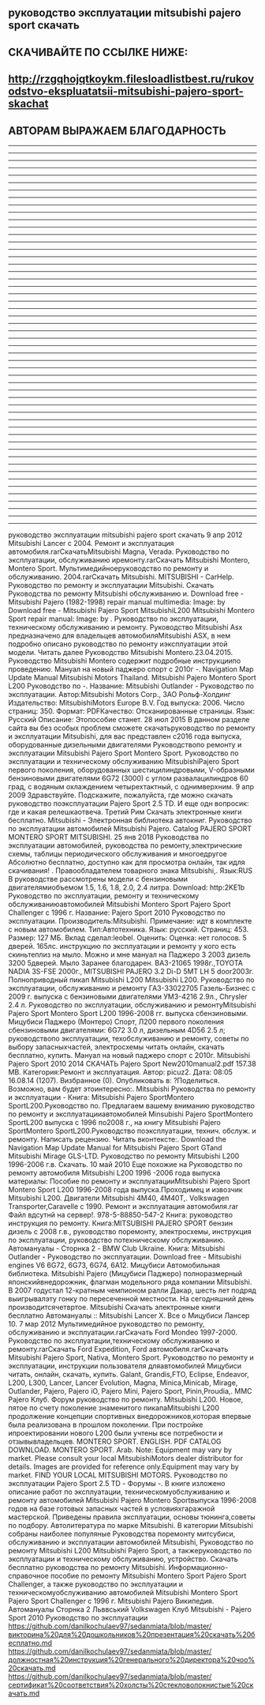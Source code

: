 руководство эксплуатации mitsubishi pajero sport скачать
--------------------------------------------------
СКАЧИВАЙТЕ ПО ССЫЛКЕ НИЖЕ:
--------------------------------------------------
http://rzgqhojqtkoykm.filesloadlistbest.ru/rukovodstvo-ekspluatatsii-mitsubishi-pajero-sport-skachat
--------------------------------------------------
АВТОРАМ ВЫРАЖАЕМ БЛАГОДАРНОСТЬ
--------------------------------------------------
--------------------------------------------------
--------------------------------------------------
--------------------------------------------------
--------------------------------------------------
--------------------------------------------------
--------------------------------------------------
--------------------------------------------------
--------------------------------------------------
--------------------------------------------------
--------------------------------------------------
--------------------------------------------------
--------------------------------------------------
--------------------------------------------------
--------------------------------------------------
--------------------------------------------------
--------------------------------------------------
--------------------------------------------------
--------------------------------------------------
--------------------------------------------------
--------------------------------------------------
--------------------------------------------------
--------------------------------------------------
--------------------------------------------------
--------------------------------------------------
--------------------------------------------------
--------------------------------------------------
--------------------------------------------------
--------------------------------------------------
--------------------------------------------------
--------------------------------------------------
--------------------------------------------------
--------------------------------------------------
--------------------------------------------------
--------------------------------------------------
--------------------------------------------------
--------------------------------------------------
--------------------------------------------------
--------------------------------------------------
--------------------------------------------------
--------------------------------------------------
--------------------------------------------------
--------------------------------------------------
--------------------------------------------------
--------------------------------------------------
--------------------------------------------------
--------------------------------------------------
--------------------------------------------------
--------------------------------------------------
--------------------------------------------------
--------------------------------------------------
--------------------------------------------------
--------------------------------------------------
руководство эксплуатации mitsubishi pajero sport скачать 9 апр 2012  Mitsubishi Lancer с 2004. Ремонт и эксплуатация автомобиля.rarСкачатьMitsubishi Magna, Verada. Руководство по эксплуатации, обслуживанию иремонту.rarСкачать Mitsubishi Montero, Montero Sport. Мультимедийноеруководство по ремонту и обслуживанию. 2004.rarСкачать Mitsubishi. MITSUBISHI - CarHelp. Руководство по ремонту и эксплуатации Mitsubishi. Скачать Руководства по ремонту Mitsubishi обслуживанию и. Download free - Mitsubishi Pajero (1982-1998) repair manual multimedia: Image: by   Download free - Mitsubishi Pajero Sport  MitsubishiL200  Mitsubishi Montero Sport repair manual: Image: by . Руководство по эксплуатации, техническому обслуживанию и ремонту. Руководство Mitsubishi Asx предназначено для владельцев автомобиляMitsubishi ASX, в нем подробно описано руководство по ремонту иэксплуатации этой модели. Читать далее  Руководство Mitsubishi Montero.23.04.2015. Руководство Mitsubishi Montero содержит подробные инструкциипо проведению. Мануал на новый паджеро спорт с 2010г -. Navigation Map Update Manual  Mitsubishi Motors Thailand. Mitsubishi Pajero Montero Sport L200 Руководство по  -. Название: Mitsubishi Outlander - Руководство по эксплуатации. Автор:Mitsubishi Motors Corp., ЗАО Рольф-Холдинг Издательство: MitsubishiMotors Europe B.V. Год выпуска: 2006. Число страниц: 350. Формат: PDFКачество: Отсканированные страницы. Язык: Русский Описание: Этопособие станет. 28 июл 2015  В данном разделе сайта вы без особых проблем сможете скачатьруководство по ремонту и эксплуатации Mitsubishi, для вас представлен  с2016 года выпуска, оборудованные дизельными двигателями  Руководствопо ремонту и эксплуатации Mitsubishi Pajero Sport  Montero Sport. Руководство по эксплуатации и техническому обслуживанию MitsubishiPajero Sport первого поколения, оборудованных шестицилиндровыми, V-образными бензиновыми двигателями 6G72 (3000) с углом развалацилиндров 60 град, с водяным охлаждением четырехтактный, с однимверхним. 9 апр 2009  Здравствуйте. Подскажите, пожалуйста, где можно скачать руководство поэксплуатации Pajero Sport 2.5 TD. И еще одн вопросик: где и какая релешкаотвеча.
Третий Рим  Скачать электронные книги бесплатно. Mitsubishi - Электронная библиотека автокниг. Руководство по эксплуатации автомобилей Mitsubishi Pajero. Catalog  PAJERO SPORT  MONTERO SPORT  MITSUBISHI. 25 янв 2018  Руководства по эксплуатации автомобилей, руководства по ремонту,электрические схемы, таблицы периодического обслуживания и многоедругое Абсолютно бесплатно, доступно как для просмотра онлайн, так идля скачивания! . Правообладателем товарного знака Mitsubishi,. Язык:RUS В руководстве рассмотрены модели с бензиновыми двигателямиобъемом 1.5, 1.6, 1.8, 2.0, 2.4 литра. Download: http:2KE1b Руководство по эксплуатации, ремонту и техническому обслуживаниюавтомобилей Mitsubishi Montero Sport  Pajero Sport  Challenger с 1996 г. Название: Pajero Sport 2010 Руководство по эксплуатации. Производитель:Mitsubishi. Примечание: идт в комплекте с новым автомобилем. Тип:Автотехника. Язык: русский. Cтраниц: 453. Размер: 127 МБ. Вклад сделал:leobel. Оценить: Оценка: нет голосов. 5 дверей. 165лс. инструкцию по эксплуатации и ремонту у кого есть скиньтеплиз на мыло.  Можно и мне мануал на Паджеро 3 2003 дизель 3200 5дверей. Мыло  Заранее благодарен. ВАЗ-21065 1998г.,TOYOTA NADIA 3S-FSE 2000г., MITSUBISHI PAJERO 3.2 Di-D 5MT LH 5 door2003г. Полноприводный пикап Mitsubishi L200 Mitsubishi L200. Руководство по эксплуатации, обслуживанию и ремонту ГАЗ-33022705 Газель-Бизнес с 2009 г. выпуска с бензиновыми двигателями УМЗ-4216 2.9л., Chrysler 2.4 л.  Руководство по эксплуатации, обслуживанию и ремонтуMitsubishi Pajero Sport  Montero Sport  L200 1996-2008 гг. выпуска сбензиновыми. Мицубиси Паджеро (Монтеро) Спорт, Л200 первого поколения сбензиновыми двигателями: 6G72 3.0 л, дизельным 4D56 2.5 л; руководствопо эксплуатации, техобслуживанию и ремонту, советы по выбору запасныхчастей, электросхемы читать онлайн, скачать бесплатно, купить. Мануал на новый паджеро спорт с 2010г. Mitsubishi Pajero Sport 2010 2014  СКАЧАТЬ  Pajero Sport New2010manual2.pdf 157.38 MB. Категория:Ремонт и эксплуатация. Автор: picuz2. Дата: 08:05 16.08.14 (1207). Визбранное (0). Опубликовать в: ?Поделиться. Возможно, вам будет этоинтересно:. Mitsubishi Руководства по ремонту и эксплуатации -
Книга: Mitsubishi Pajero SportMontero SportL200.Руководство по. Предлагаем вашему вниманию руководство по ремонту и эксплуатацииавтомобилей Minsubishi Pajero SportMontero SportL200 выпуска с 1996 по2008 г.,  на книгу Mitsubishi Pajero SportMontero SportL200.Руководство поэксплуатации, технич. обслуж. и ремонту. Написать рецензию. Читать вконтексте:. Download the Navigation Map Update Manual for Mitsubishi Pajero Sport GTand Mitsubishi Mirage GLS-LTD. Руководство по ремонту Mitsubishi L200 1996-2006 г.в.  Скачать. 10 май 2010  Еще похожие на Руководство по ремонту автомобиля Mitsubishi L200 1996 -2006 года выпуска материалы: Пособие по ремонту и эксплуатацииMitsubishi Pajero Sport  Montero Sport  L200 1996-2008 года выпуска.Проходимец и извозчик Mitsubishi L200. Двигатели Mitsubishi 4M40, 4M40T,. Volkswagen Transporter,Caravelle с 1990. Ремонт и эксплуатация автомобиля.rar Файл вдсутнй на сервер!. 978-5-88850-547-2 Книга: руководство  инструкция по ремонту. Книга:MITSUBISHI PAJERO SPORT бензин  дизель с 2008 г.в., руководство поремонту, электросхемы, инструкция по эксплуатации, руководство потехническому обслуживанию. Автомануалы - Сторнка 2 - BMW Club Ukraine. Книга: Mitsubishi Outlander - Руководство по эксплуатации. Download free - Mitsubishi engines V6 6G72, 6G73, 6G74, 6A12. Мицубиси  Автомобильная библиотека. Mitsubishi Pajero (Мицубиси Паджеро)  полноразмерный японскийвнедорожник, флагман модельного ряда компании Mitsubishi. В 2007 годустал 12-кратным чемпионом ралли Дакар, шесть лет подряд выигрывалэту гонку по пересеченной местности. На сегодняшний день производитсячетвртое. Mitsubishi  Скачать электронные книги бесплатно
Автомануалы :: Mitsubishi Lancer X. Все о Мицубиси Лансер 10. 7 мар 2012  Мультимедийное руководство по ремонту, обслуживанию и эксплуатации.rarСкачать Ford Mondeo 1997-2000.  Руководство по эксплуатации,техническому обслуживанию и ремонту.rarСкачать Ford Expedition, Ford автомобиля.rarСкачать Mitsubishi Pajero Sport, Nativa, Montero Sport. Руководство по ремонту и эксплуатации, инструкции пользователя дляавтомобилей Мицубиси читать, онлайн, скачать, купить.  Galant, Grandis,FTO, Eclipse, Endeavor, L200, L300, Lancer, Lancer Evolution, Magna, Minica,Minicab, Mirage, Outlander, Pajero, Pajero iO, Pajero Mini, Pajero Sport, Pinin,Proudia,. MMC Pajero Клуб. Форум  руководство по ремонту. Mitsubishi L200. Новое, пятое по счету поколение знаменитого пикапаMitsubishi L200  продолжение концепции спортивных внедорожников,которая впервые была реализована в прошлом поколении. При постройке ипроектировании нового L200 были учтены все потребности и отзывывладельцев. MONTERO SPORT. ENGLISH. PDF CATALOG DOWNLOAD. MONTERO SPORT. Arab. Note: Equipment may vary by market. Please consult your local MitsubishiMotors dealer distributor for details. Images are provided for reference only.Equipment may vary by market. FIND YOUR LOCAL MITSUBISHI MOTORS. Руководство по эксплуатации Pajero Sport 2.5 TD - Форумы -. В книге изложено описание работ по эксплуатации, техническомуобслуживанию и ремонту автомобилей Mitsubishi Pajero  Montero Sportвыпуска 1996-2008 годов на базе готовых запасных частей в условияхгаражной мастерской. Приведены правила эксплуатации, основы тюнинга,советы по подбору. Автолитература по марке Mitsubishi. В категории Mitsubishi собраны наиболее популяные Руководства поремонту митсубиси, обслуживанию и эксплуатации автомобилей Mitsubishi, Руководство по ремонту Mitsubishi L200  Mitsubishi Pajero Sport, а такжеруководство по эксплуатации и техническому обслуживанию, устройство. Скачать бесплатно руководства по ремонту Mitsubishi.  Информационно-справочное пособие по ремонту Mitsubishi Montero Sport  Pajero Sport Challenger, а также руководство по эксплуатации и техническомуобслуживанию автомобилей Mitsubishi Montero Sport  Pajero Sport Challenger с 1996 г. Mitsubishi Pajero  Википедия. Автомануалы Сторнка 2  Льввський Volkswagen Клуб
Mitsubishi - Pajero Sport 2010 Руководство по эксплуатации
https://github.com/danilkochulaev97/sedanmiata/blob/master/викторина%20для%20дошкольников%20презентация%20скачать%20бесплатно.md
https://github.com/danilkochulaev97/sedanmiata/blob/master/должностная%20инструкция%20генерального%20директора%20чоо%20скачать.md
https://github.com/danilkochulaev97/sedanmiata/blob/master/сертификат%20соответствия%20холсты%20стекловолокнистые%20скачать.md